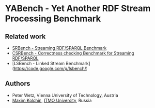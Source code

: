 # YABench - Yet Another RDF Stream Processing Benchmark

## Related work
* [SRBench - Streaming RDF/SPARQL Benchmark](http://www.w3.org/wiki/SRBench)
* [CSRBench - Correctness checking Benchmark for Streaming RDF/SPARQL](http://www.w3.org/wiki/CSRBench)
* [LSBench - Linked Stream Benchmark] (https://code.google.com/p/lsbench/)

## Authors
* Peter Wetz, Vienna University of Technology, Austria
* [Maxim Kolchin](http://kolchinmax.ru), [ITMO University](http://en.ifmo.ru/), Russia
